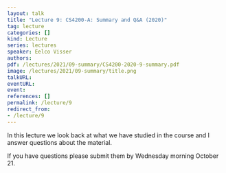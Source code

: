 ```yaml
---
layout: talk
title: "Lecture 9: CS4200-A: Summary and Q&A (2020)"
tag: lecture
categories: []
kind: Lecture
series: lectures
speaker: Eelco Visser
authors:
pdf: /lectures/2021/09-summary/CS4200-2020-9-summary.pdf
image: /lectures/2021/09-summary/title.png
talkURL:
eventURL:
event:
references: []
permalink: /lecture/9
redirect_from:
- /lecture/9
---
```


In this lecture we look back at what we have studied in the course and I answer questions about the material.

If you have questions please submit them by Wednesday morning October 21.
